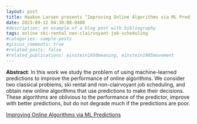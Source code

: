 ```yaml
---
layout: post
title: Haakon Larsen presents "Improving Online Algorithms via ML Predictions"
date: 2023-09-12 04:30:00-0400
#description: an example of a blog post with bibliography
tags: online ski-rental non-clairvoyant-job-scheduling
#categories: sample-posts
#giscus_comments: true
#related_posts: false
#related_publications: einstein1950meaning, einstein1905movement
---
```



**Abstract**: In this work we study the problem of using machine-learned predictions to improve the performance of online algorithms. We consider two classical problems, ski rental and non-clairvoyant job scheduling, and obtain new online algorithms that use predictions to make their decisions. These algorithms are oblivious to the performance of the predictor, improve with better predictions, but do not degrade much if the predictions are poor.

[Improving Online Algorithms via ML Predictions](https://dl.acm.org/doi/pdf/10.5555/3327546.3327635)